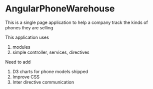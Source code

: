 # AngularPhoneWarehouse

This is a single page application to help a company track the kinds of phones they are selling

This application uses
1. modules
2. simple controller, services, directives

Need to add
1. D3 charts for phone models shipped
2. Improve CSS
3. Inter directive communication
